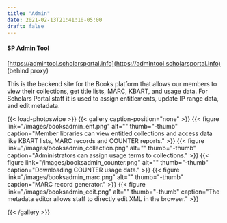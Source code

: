 ```yaml
---
title: "Admin"
date: 2021-02-13T21:41:10-05:00
draft: false
---
```


#### SP Admin Tool

[https://admintool.scholarsportal.info](https://admintool.scholarsportal.info) (behind proxy)

This is the backend site for the Books platform that allows our members to view their collections, get title lists, MARC, KBART, and usage data. For Scholars Portal staff it is used to assign entitlements, update IP range data, and edit metadata.

{{< load-photoswipe >}}
{{< gallery caption-position="none" >}}
{{< figure link="/images/booksadmin_ent.png" alt="" thumb="-thumb" caption="Member libraries can view entitled collections and access data like KBART lists, MARC records and COUNTER reports." >}}
{{< figure link="/images/booksadmin_collection.png" alt="" thumb="-thumb" caption="Administrators can assign usage terms to collections." >}}
{{< figure link="/images/booksadmin_counter.png" alt="" thumb="-thumb" caption="Downloading COUNTER usage data." >}}
{{< figure link="/images/booksadmin_marc.png" alt="" thumb="-thumb" caption="MARC record generator." >}}
{{< figure link="/images/booksadmin_edit.png" alt="" thumb="-thumb" caption="The metadata editor allows staff to directly edit XML in the browser." >}}

{{< /gallery >}}

